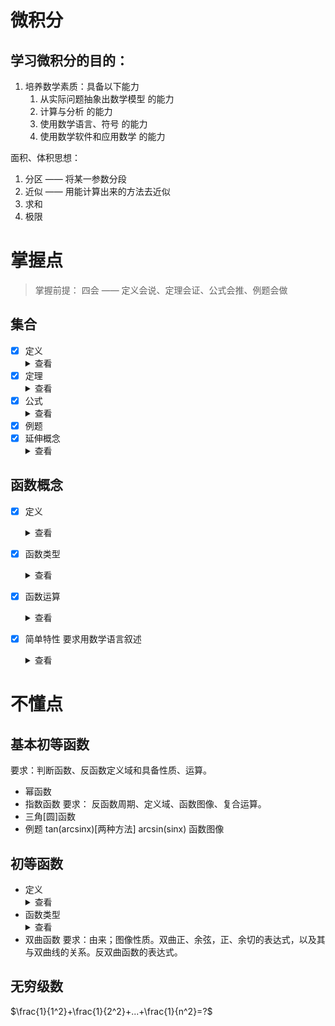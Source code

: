 # 微积分
## 学习微积分的目的：
1. 培养数学素质：具备以下能力
    1. 从实际问题抽象出数学模型 的能力
    2. 计算与分析 的能力
    3. 使用数学语言、符号 的能力
    4. 使用数学软件和应用数学 的能力



面积、体积思想：
1. 分区 —— 将某一参数分段
2. 近似 —— 用能计算出来的方法去近似
3. 求和 
4. 极限

# 掌握点
> 掌握前提：
四会 —— 定义会说、定理会证、公式会推、例题会做

## 集合
* [x] 定义<details><summary>查看</summary><pre>具有某种特定性质的对象的全体称为集合，组成集合的对象称为元素</pre></details>
* [x] 定理<details><summary>查看</summary><pre>极限工具：连续性公理 <details><summary>查看</summary><pre>非空有上界的实数集，必有上确界</pre></details></pre></details>
* [x] 公式<details><summary>查看</summary><pre>对偶律、分配律</pre></details>
* [x] 例题
* [x] 延伸概念<details><summary>查看</summary><pre>映射、邻域工具：3种区间<br>比较工具：2种邻域<details><summary>定义</summary><pre>以点a为中心的任意开区间</pre></details><br>(无穷)集合比较工具：映射<details><summary>查看</summary><pre>定义、原像、像、像集、定义域、值域、单射、满射、双射(一一映射)<br>无理数的势大于有理数   自然数、偶数、整数、有理数是等势的</pre></details></pre></details>

## 函数概念
* [x] 定义<details><summary>查看</summary><pre>从非空集D 映射到 实数集R，称为定义在D上的一元函数<br>由定义域和法则唯一确定<br>两种定义域</pre></details>
* [x] 函数类型<details><summary>查看</summary><pre>常数函数<br>绝对值函数<br>符号函数sgnx <br>分段函数<br>取整函数[x]<br>狄利克雷函数</pre></details>
* [x] 函数运算<details><summary>查看</summary><pre>提示：定义域和法则唯一确定一个函数<br>四则运算<br>复合运算<br>求逆运算</pre></details>
* [x] 简单特性  要求用数学语言叙述<details><summary>查看</summary><pre>有界性(上界、下界、有界 要求相互证明) <br>单调性([严格]单调增减) 与 反函数、双射的关系 <br>奇偶性<br>周期性</pre></details>


# 不懂点

## 基本初等函数
要求：判断函数、反函数定义域和具备性质、运算。
* 幂函数
* 指数函数
要求： 反函数周期、定义域、函数图像、复合运算。
* 三角[圆]函数
* 例题  tan(arcsinx)[两种方法]   arcsin(sinx)  函数图像

## 初等函数
* 定义 <details><summary>查看</summary><pre>由基本初等函数和常值函数进行有限次的四则运算或复合运算，所得到的由一个统一解析式表达的函数</pre></details>
* 函数类型 <details><summary>查看</summary><pre>多项式函数<details><summary>定义</summary><pre>变量、系数进行加、减、乘、幂运算[非负次幂]所得到的表达式</pre></details><br>有理数函数<br>代数函数<details><summary>定义</summary><pre>能通过加、减、乘、除、乘方、开方得到的函数。反之称为超越函数[三角、反三角、指数、对数]</pre></details><br>超越函数</pre></details>
* 双曲函数  要求：由来；图像性质。双曲正、余弦，正、余切的表达式，以及其与双曲线的关系。反双曲函数的表达式。





## 无穷级数
$\frac{1}{1^2}+\frac{1}{2^2}+...+\frac{1}{n^2}=?$